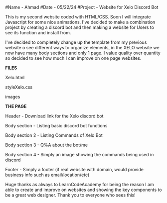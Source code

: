 #Name - Ahmad #Date - 05/22/24 #Project - Website for Xelo Discord Bot

This is my second website coded with HTML/CSS. Soon I will integrate Javascript for some nice animations.  I've decided to make a combination project by creating a discord bot and then making a website for Users to see its function and install from. 

I've decided to completely change up the template from my previous website o see different ways to organize elements, in the XELO website we now have many body sections and only 1 page.  I value quality over quantity so decided to see how much I can improve on one page websites.

**FILES**

Xelo.html

styleXelo.css

images

**THE PAGE**

Header - Download link for the Xelo discord bot

Body section - Listing basic discord bot functions

Body section 2 - Listing Commands of Xelo Bot

Body section 3 - Q%A about the bot/me 

Body section 4 - Simply an image showing the commands being used in discord

Footer - Simply a footer (if real website with domain, would provide business info such as email/location/etc)

Huge thanks as always to LearnCodeAcademy for being the reason I am able to create and improve on websites and showing the key components to be a great web designer. Thank you to everyone who sees this!
